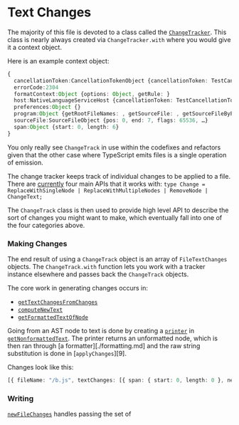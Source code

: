 # Text Changes

The majority of this file is devoted to a class called the [`ChangeTracker`][0]. This class is nearly always
created via `ChangeTracker.with` where you would give it a context object.

Here is an example context object:

```ts
{
  cancellationToken:CancellationTokenObject {cancellationToken: TestCancellationToken}
  errorCode:2304
  formatContext:Object {options: Object, getRule: }
  host:NativeLanguageServiceHost {cancellationToken: TestCancellationToken, settings: Object, sys: System, …}
  preferences:Object {}
  program:Object {getRootFileNames: , getSourceFile: , getSourceFileByPath: , …}
  sourceFile:SourceFileObject {pos: 0, end: 7, flags: 65536, …}
  span:Object {start: 0, length: 6}
}
```

You only really see `ChangeTrack` in use within the codefixes and refactors given that the other case where
TypeScript emits files is a single operation of emission.

The change tracker keeps track of individual changes to be applied to a file. There are [currently][1] four main
APIs that it works with:
`type Change = ReplaceWithSingleNode | ReplaceWithMultipleNodes | RemoveNode | ChangeText;`

The `ChangeTrack` class is then used to provide high level API to describe the sort of changes you might want to
make, which eventually fall into one of the four categories above.

### Making Changes

The end result of using a `ChangeTrack` object is an array of `FileTextChanges` objects. The `ChangeTrack.with`
function lets you work with a tracker instance elsewhere and passes back the `ChangeTrack` objects.

The core work in generating changes occurs in:

- [`getTextChangesFromChanges`][4]
- [`computeNewText`][5]
- [`getFormattedTextOfNode`][6]

Going from an AST node to text is done by creating a [`printer`][7] in [`getNonformattedText`][8]. The printer
returns an unformatted node, which is then ran through [a formatter][./formatting.md] and the raw string
substitution is done in [`applyChanges`][9].

Changes look like this:

```ts
[{ fileName: "/b.js", textChanges: [{ span: { start: 0, length: 0 }, newText: "// @ts-ignore\n" }] }];
```

### Writing

[`newFileChanges`][3] handles passing the set of

<!-- prettier-ignore-start -->
[0]: https://github.com/microsoft/TypeScript/blob/1bb6ea03/src/services/textChanges.ts#L232
[1]: https://github.com/microsoft/TypeScript/blob/1bb6ea03/src/services/textChanges.ts#L125
[2]: https://github.com/microsoft/TypeScript/blob/1bb6ea03/src/services/textChanges.ts#L966
[3]: https://github.com/microsoft/TypeScript/blob/1bb6ea03/src/services/textChanges.ts#L864
[4]: https://github.com/microsoft/TypeScript/blob/1bb6ea03/src/services/textChanges.ts#L847
[5]: https://github.com/microsoft/TypeScript/blob/1bb6ea03/src/services/textChanges.ts#L877
[6]: https://github.com/microsoft/TypeScript/blob/1bb6ea03/src/services/textChanges.ts#L905
[7]: https://github.com/microsoft/TypeScript/blob/1bb6ea03/src/compiler/emitter.ts#L820
[8]: https://github.com/microsoft/TypeScript/blob/1bb6ea03/src/services/textChanges.ts#L923
[8]: https://github.com/microsoft/TypeScript/blob/1bb6ea03/src/services/textChanges.ts#L931
<!-- prettier-ignore-end -->
